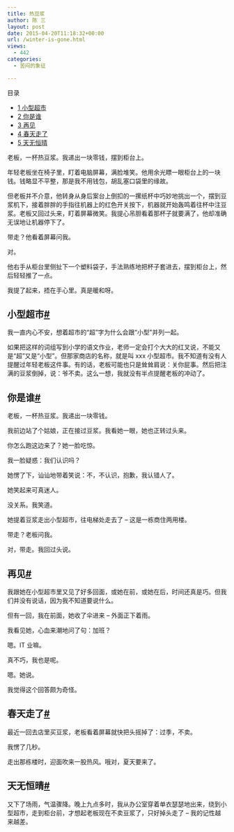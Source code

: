 ```yaml
---
title: 热豆浆
author: 陈 三
layout: post
date: 2015-04-20T11:18:32+00:00
url: /winter-is-gone.html
views:
  - 442
categories:
  - 苦闷的象征

---
```

<div id="toc_container" class="ml-l u-floatRight pure-u-1-1 pure-u-sm-2-5 toc_white no_bullets">
  <nav id="myaffix">
  
  <p class="toc-title">
    目录
  </p>
  
  <ul class="toc-list nav" role="menu">
    <li class="toc-list__item" role="menuitem">
      <a href="#i"><span class="toc_number toc_depth_1">1</span> 小型超市</a>
    </li>
    <li class="toc-list__item" role="menuitem">
      <a href="#i-2"><span class="toc_number toc_depth_1">2</span> 你是谁</a>
    </li>
    <li class="toc-list__item" role="menuitem">
      <a href="#i-3"><span class="toc_number toc_depth_1">3</span> 再见</a>
    </li>
    <li class="toc-list__item" role="menuitem">
      <a href="#i-4"><span class="toc_number toc_depth_1">4</span> 春天走了</a>
    </li>
    <li class="toc-list__item" role="menuitem">
      <a href="#i-5"><span class="toc_number toc_depth_1">5</span> 天无恒晴</a>
    </li>
  </ul></nav>
</div>

<div class="">
  <p>
    老板，一杯热豆浆。我递出一块零钱，摆到柜台上。
  </p>
  
  <p>
    年轻老板坐在椅子里，盯着电脑屏幕，满脸堆笑。他用余光瞟一眼柜台上的一块钱。钱略显不平整，那是我不用钱包，胡乱塞口袋里的缘故。
  </p>
  
  <p>
    但老板并不介意，他转身从身后案台上倒扣的一摞纸杯中巧妙地挑出一个，摆到豆浆机下，接着胖胖的手指往机器上的红色开关按下，机器就开始轰鸣着往杯中注豆浆。老板又回过头来，盯着屏幕微笑。我提心吊胆看着那杯子就要满了，他却准确无误地让机器停下了。
  </p>
  
  <p>
    带走？他看着屏幕问我。
  </p>
  
  <p>
    对。
  </p>
  
  <p>
    他右手从柜台里侧扯下一个塑料袋子，手法熟练地把杯子套进去，摆到柜台上，然后轻轻推了一点。
  </p>
  
  <p>
    我提了起来，捂在手心里。真是暖和呀。
  </p>
  
  <h2 class="storycontent-h2">
    <span id="i">小型超市</span><a title="标题链接地址" class="u-floatRight hidden" id="heyi" href="#i"><span class="" aria-hidden="true">#</span></a>
  </h2>
  
  <p>
    我一直内心不安，想着超市的“超”字为什么会跟“小型”并列一起。
  </p>
  
  <p>
    如果把这样的词组写到小学的语文作业，老师一定会打个大大的红叉说，不能又是“超”又是“小型”。但那家商店的名称，就是叫 xxx 小型超市。我不知道有没有人提醒过年轻老板这件事。有的话，老板可能也只是耸耸肩说：关你屁事。然后把注满的豆浆倒掉，说：爷不卖。这么一想，我就没有半点提醒老板的冲动了。
  </p>
  
  <h2 class="storycontent-h2">
    <span id="i-2">你是谁</span><a title="标题链接地址" class="u-floatRight hidden" id="heyi-2" href="#i-2"><span class="" aria-hidden="true">#</span></a>
  </h2>
  
  <p>
    老板，一杯热豆浆。我递出一块零钱。
  </p>
  
  <p>
    我前边站了个姑娘，正在接过豆浆。我看她一眼，她也正转过头来。
  </p>
  
  <p>
    你怎么跑这边来了？她一脸吃惊。
  </p>
  
  <p>
    我一脸疑惑：我们认识吗？
  </p>
  
  <p>
    她愣了下，讪讪地带着笑说：不，不认识，抱歉，我认错人了。
  </p>
  
  <p>
    她笑起来可真迷人。
  </p>
  
  <p>
    没关系。我笑道。
  </p>
  
  <p>
    她提着豆浆走出小型超市，往电梯处走去了 &#8211; 这是一栋商住两用楼。
  </p>
  
  <p>
    带走？老板问我。
  </p>
  
  <p>
    对，带走。我回过头说。
  </p>
  
  <h2 class="storycontent-h2">
    <span id="i-3">再见</span><a title="标题链接地址" class="u-floatRight hidden" id="heyi-3" href="#i-3"><span class="" aria-hidden="true">#</span></a>
  </h2>
  
  <p>
    我跟她在小型超市里又见了好多回面，或她在前，或她在后，时间还真是巧。但我们并没有说话，因为我不知道要说什么。
  </p>
  
  <p>
    但有一回，我在前面，她收了伞进来 &#8211; 外面正下着雨。
  </p>
  
  <p>
    我看见她，心血来潮地问了句：加班？
  </p>
  
  <p>
    嗯。IT 业嘛。
  </p>
  
  <p>
    真不巧，我也是呢。
  </p>
  
  <p>
    嗯。她说。
  </p>
  
  <p>
    我觉得这个回答颇为奇怪。
  </p>
  
  <h2 class="storycontent-h2">
    <span id="i-4">春天走了</span><a title="标题链接地址" class="u-floatRight hidden" id="heyi-4" href="#i-4"><span class="" aria-hidden="true">#</span></a>
  </h2>
  
  <p>
    最近一回去店里买豆浆，老板看着屏幕就快把头摇掉了：过季，不卖。
  </p>
  
  <p>
    我愣了几秒。
  </p>
  
  <p>
    走出那栋楼时，迎面吹来一股热风。哦对，夏天要来了。
  </p>
  
  <h2 class="storycontent-h2">
    <span id="i-5">天无恒晴</span><a title="标题链接地址" class="u-floatRight hidden" id="heyi-5" href="#i-5"><span class="" aria-hidden="true">#</span></a>
  </h2>
  
  <p>
    又下了场雨，气温骤降。晚上九点多时，我从办公室穿着单衣瑟瑟地出来，绕到小型超市，走到柜台前，才想起老板现在不卖豆浆了，只好掉头走了 &#8211; 我的记性越来越差。
  </p>
</div>